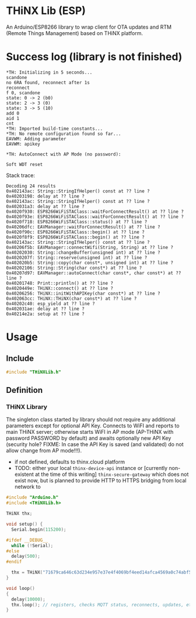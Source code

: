 # THiNX Lib (ESP)

An Arduino/ESP8266 library to wrap client for OTA updates and RTM (Remote Things Management) based on THiNX platform.

# Success log (library is not finished)

```
*TH: Initializing in 5 seconds...
scandone
no 6RA found, reconnect after 1s
reconnect
f 0, scandone
state: 0 -> 2 (b0)
state: 2 -> 3 (0)
state: 3 -> 5 (10)
add 0
aid 1
cnt
*TH: Imported build-time constants...
*TH: No remote configuration found so far...
EAVWM: Adding parameter
EAVWM: apikey

*TH: AutoConnect with AP Mode (no password):

Soft WDT reset

```

Stack trace:
```
Decoding 24 results
0x402143ac: String::StringIfHelper() const at ?? line ?
0x40203198: delay at ?? line ?
0x402143ac: String::StringIfHelper() const at ?? line ?
0x402031a3: delay at ?? line ?
0x4020f930: ESP8266WiFiSTAClass::waitForConnectResult() at ?? line ?
0x4020f93e: ESP8266WiFiSTAClass::waitForConnectResult() at ?? line ?
0x4020f718: ESP8266WiFiSTAClass::status() at ?? line ?
0x40206dfc: EAVManager::waitForConnectResult() at ?? line ?
0x4020f90c: ESP8266WiFiSTAClass::begin() at ?? line ?
0x4020f8f9: ESP8266WiFiSTAClass::begin() at ?? line ?
0x402143ac: String::StringIfHelper() const at ?? line ?
0x40206f5b: EAVManager::connectWifi(String, String) at ?? line ?
0x40202030: String::changeBuffer(unsigned int) at ?? line ?
0x4020207f: String::reserve(unsigned int) at ?? line ?
0x402020b5: String::copy(char const*, unsigned int) at ?? line ?
0x40202106: String::String(char const*) at ?? line ?
0x40207d97: EAVManager::autoConnect(char const*, char const*) at ?? line ?
0x40201748: Print::println() at ?? line ?
0x4020449e: THiNX::connect() at ?? line ?
0x40206256: THiNX::initWithAPIKey(char const*) at ?? line ?
0x402063cc: THiNX::THiNX(char const*) at ?? line ?
0x40202c40: esp_yield at ?? line ?
0x402031ae: delay at ?? line ?
0x40214e2a: setup at ?? line ?

```
# Usage
## Include

```c
#include "THiNXLib.h"

```

## Definition
### THiNX Library

The singleton class started by library should not require any additional parameters except for optional API Key.
Connects to WiFI and reports to main THiNX server; otherwise starts WiFI in AP mode (AP-THiNX with password PASSWORD by default)
and awaits optionally new API Key (security hole? FIXME: In case the API Key is saved (and validated) do not allow change from AP mode!!!).

* if not defined, defaults to thinx.cloud platform
* TODO: either your local `thinx-device-api` instance or [currently non-existent at the time of this writing] `thinx-secure-gateway` which does not exist now, but is planned to provide HTTP to HTTPS bridging from local network to

```c
#include "Arduino.h"
#include <THiNXLib.h>

THiNX thx;

void setup() {
  Serial.begin(115200);

#ifdef __DEBUG__
  while (!Serial);
#else
  delay(500);
#endif

  thx = THiNX("71679ca646c63d234e957e37e4f4069bf4eed14afca4569a0c74abf503076732"); // THINX_API_KEY
}

void loop()
{
  delay(10000);
  thx.loop(); // registers, checks MQTT status, reconnects, updates, etc.
}

```
